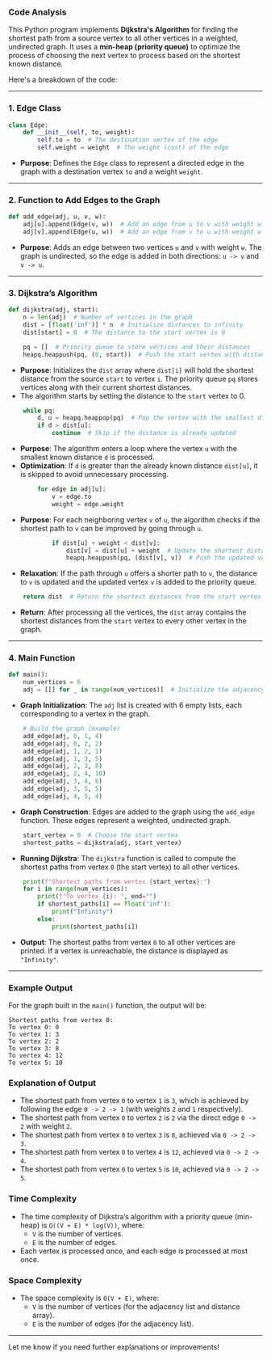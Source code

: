 ### **Code Analysis**

This Python program implements **Dijkstra's Algorithm** for finding the shortest path from a source vertex to all other vertices in a weighted, undirected graph. It uses a **min-heap (priority queue)** to optimize the process of choosing the next vertex to process based on the shortest known distance.

Here's a breakdown of the code:

---

### 1. **Edge Class**
```python
class Edge:
    def __init__(self, to, weight):
        self.to = to  # The destination vertex of the edge
        self.weight = weight  # The weight (cost) of the edge
```
- **Purpose**: Defines the `Edge` class to represent a directed edge in the graph with a destination vertex `to` and a weight `weight`.

---

### 2. **Function to Add Edges to the Graph**
```python
def add_edge(adj, u, v, w):
    adj[u].append(Edge(v, w))  # Add an edge from u to v with weight w
    adj[v].append(Edge(u, w))  # Add an edge from v to u with weight w (for undirected graph)
```
- **Purpose**: Adds an edge between two vertices `u` and `v` with weight `w`. The graph is undirected, so the edge is added in both directions: `u -> v` and `v -> u`.

---

### 3. **Dijkstra’s Algorithm**
```python
def dijkstra(adj, start):
    n = len(adj)  # Number of vertices in the graph
    dist = [float('inf')] * n  # Initialize distances to infinity
    dist[start] = 0  # The distance to the start vertex is 0

    pq = []  # Priority queue to store vertices and their distances
    heapq.heappush(pq, (0, start))  # Push the start vertex with distance 0
```
- **Purpose**: Initializes the `dist` array where `dist[i]` will hold the shortest distance from the source `start` to vertex `i`. The priority queue `pq` stores vertices along with their current shortest distances.
- The algorithm starts by setting the distance to the `start` vertex to 0.

```python
    while pq:
        d, u = heapq.heappop(pq)  # Pop the vertex with the smallest distance
        if d > dist[u]:
            continue  # Skip if the distance is already updated
```
- **Purpose**: The algorithm enters a loop where the vertex `u` with the smallest known distance `d` is processed.
- **Optimization**: If `d` is greater than the already known distance `dist[u]`, it is skipped to avoid unnecessary processing.

```python
        for edge in adj[u]:
            v = edge.to
            weight = edge.weight
```
- **Purpose**: For each neighboring vertex `v` of `u`, the algorithm checks if the shortest path to `v` can be improved by going through `u`.

```python
            if dist[u] + weight < dist[v]:
                dist[v] = dist[u] + weight  # Update the shortest distance to v
                heapq.heappush(pq, (dist[v], v))  # Push the updated vertex to the priority queue
```
- **Relaxation**: If the path through `u` offers a shorter path to `v`, the distance to `v` is updated and the updated vertex `v` is added to the priority queue.

```python
    return dist  # Return the shortest distances from the start vertex to all other vertices
```
- **Return**: After processing all the vertices, the `dist` array contains the shortest distances from the `start` vertex to every other vertex in the graph.

---

### 4. **Main Function**
```python
def main():
    num_vertices = 6
    adj = [[] for _ in range(num_vertices)]  # Initialize the adjacency list for 6 vertices
```
- **Graph Initialization**: The `adj` list is created with 6 empty lists, each corresponding to a vertex in the graph.

```python
    # Build the graph (example)
    add_edge(adj, 0, 1, 4)
    add_edge(adj, 0, 2, 2)
    add_edge(adj, 1, 2, 1)
    add_edge(adj, 1, 3, 5)
    add_edge(adj, 2, 3, 8)
    add_edge(adj, 2, 4, 10)
    add_edge(adj, 3, 4, 6)
    add_edge(adj, 3, 5, 5)
    add_edge(adj, 4, 5, 4)
```
- **Graph Construction**: Edges are added to the graph using the `add_edge` function. These edges represent a weighted, undirected graph.

```python
    start_vertex = 0  # Choose the start vertex
    shortest_paths = dijkstra(adj, start_vertex)
```
- **Running Dijkstra**: The `dijkstra` function is called to compute the shortest paths from vertex `0` (the start vertex) to all other vertices.

```python
    print(f"Shortest paths from vertex {start_vertex}:")
    for i in range(num_vertices):
        print(f"To vertex {i}: ", end="")
        if shortest_paths[i] == float('inf'):
            print("Infinity")
        else:
            print(shortest_paths[i])
```
- **Output**: The shortest paths from vertex `0` to all other vertices are printed. If a vertex is unreachable, the distance is displayed as `"Infinity"`.

---

### **Example Output**

For the graph built in the `main()` function, the output will be:

```
Shortest paths from vertex 0:
To vertex 0: 0
To vertex 1: 3
To vertex 2: 2
To vertex 3: 8
To vertex 4: 12
To vertex 5: 10
```

### **Explanation of Output**

- The shortest path from vertex `0` to vertex `1` is `3`, which is achieved by following the edge `0 -> 2 -> 1` (with weights `2` and `1` respectively).
- The shortest path from vertex `0` to vertex `2` is `2` via the direct edge `0 -> 2` with weight `2`.
- The shortest path from vertex `0` to vertex `3` is `8`, achieved via `0 -> 2 -> 3`.
- The shortest path from vertex `0` to vertex `4` is `12`, achieved via `0 -> 2 -> 4`.
- The shortest path from vertex `0` to vertex `5` is `10`, achieved via `0 -> 2 -> 5`.

### **Time Complexity**

- The time complexity of Dijkstra’s algorithm with a priority queue (min-heap) is `O((V + E) * log(V))`, where:
  - `V` is the number of vertices.
  - `E` is the number of edges.
- Each vertex is processed once, and each edge is processed at most once.

### **Space Complexity**

- The space complexity is `O(V + E)`, where:
  - `V` is the number of vertices (for the adjacency list and distance array).
  - `E` is the number of edges (for the adjacency list).

---

Let me know if you need further explanations or improvements!
